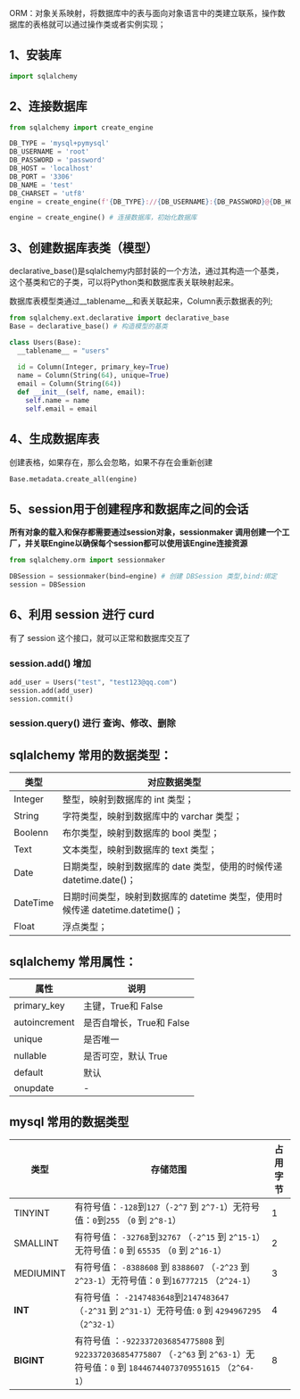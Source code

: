 


ORM：对象关系映射，将数据库中的表与面向对象语言中的类建立联系，操作数据库的表格就可以通过操作类或者实例实现；

## 1、安装库
```python
import sqlalchemy 
```

## 2、连接数据库

```python
from sqlalchemy import create_engine

DB_TYPE = 'mysql+pymysql'
DB_USERNAME = 'root'
DB_PASSWORD = 'password'
DB_HOST = 'localhost'
DB_PORT = '3306'
DB_NAME = 'test'
DB_CHARSET = 'utf8'
engine = create_engine(f'{DB_TYPE}://{DB_USERNAME}:{DB_PASSWORD}@{DB_HOST}:{DB_PORT}/{DB_NAME}?{DB_CHARSET}')

engine = create_engine() # 连接数据库，初始化数据库
```

## 3、创建数据库表类（模型）

declarative_base()是sqlalchemy内部封装的一个方法，通过其构造一个基类，这个基类和它的子类，可以将Python类和数据库表关联映射起来。

数据库表模型类通过__tablename__和表关联起来，Column表示数据表的列;
```python
from sqlalchemy.ext.declarative import declarative_base
Base = declarative_base() # 构造模型的基类

class Users(Base):
  __tablename__ = "users"
 
  id = Column(Integer, primary_key=True)
  name = Column(String(64), unique=True)
  email = Column(String(64))
  def __init__(self, name, email):
    self.name = name
    self.email = email
```


## 4、生成数据库表
创建表格，如果存在，那么会忽略，如果不存在会重新创建
```python
Base.metadata.create_all(engine)
```


## 5、session用于创建程序和数据库之间的会话
**所有对象的载入和保存都需要通过session对象，sessionmaker 调用创建一个工厂，并关联Engine以确保每个session都可以使用该Engine连接资源**

```python
from sqlalchemy.orm import sessionmaker

DBSession = sessionmaker(bind=engine) # 创建 DBSession 类型,bind:绑定
session = DBSession
```

## 6、利用 session 进行 curd
有了 session 这个接口，就可以正常和数据库交互了

### session.add() 增加
```python
add_user = Users("test", "test123@qq.com")
session.add(add_user)
session.commit()
```

### session.query() 进行 查询、修改、删除




## sqlalchemy 常用的数据类型：
| 类型 | 对应数据类型 |
| -- | -- |
| Integer | 整型，映射到数据库的 int 类型；|
| String | 字符类型，映射到数据库中的 varchar 类型；|
| Boolenn | 布尔类型，映射到数据库的 bool 类型；|
| Text | 文本类型，映射到数据库的 text 类型；|
| Date | 日期类型，映射到数据库的 date 类型，使用的时候传递 datetime.date()；|
| DateTime | 日期时间类型，映射到数据库的 datetime 类型，使用时候传递 datetime.datetime()；|
| Float | 浮点类型；|

## sqlalchemy 常用属性：
| 属性 | 说明 |
| -- | -- |
| primary_key | 主键，True和 False |
| autoincrement | 是否自增长，True和 False |
| unique | 是否唯一 |
| nullable | 是否可空，默认 True |
| default | 默认 |
| onupdate | - |


## mysql 常用的数据类型
| 类型 | 存储范围 | 占用字节 | 
| -- | -- | -- |
| TINYINT | 有符号值：`-128`到`127`（`-2^7` 到 `2^7-1`）无符号值：`0`到`255` （`0` 到 `2^8-1`） | 1 | 
| SMALLINT | 有符号值： `-32768`到`32767` （`-2^15` 到 `2^15-1`）无符号值：`0` 到 `65535` （`0` 到 `2^16-1`） | 2 | 
| MEDIUMINT | 有符号值： `-8388608` 到 `8388607` （`-2^23` 到 `2^23-1`）无符号值：`0` 到`16777215` （`2^24-1`） | 3 | 
| **INT** | 有符号值 ： `-2147483648`到`2147483647` （`-2^31` 到 `2^31-1`）无符号值: `0` 到 `4294967295` （`2^32-1`） | 4 |
| **BIGINT** | 有符号值 ：`-9223372036854775808` 到 `9223372036854775807` （`-2^63` 到 `2^63-1`）无符号值：`0` 到 `18446744073709551615` （`2^64-1`） | 8 |

